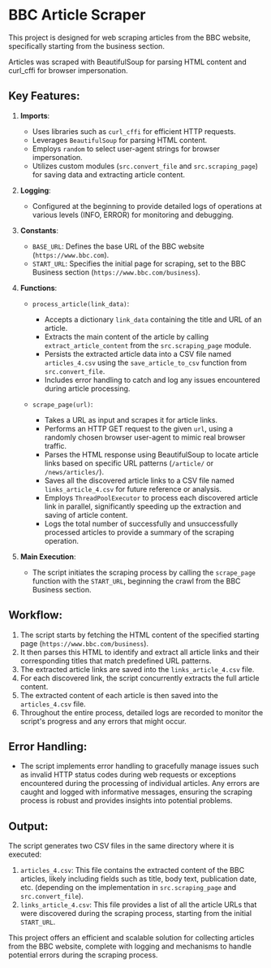 # BBC Article Scraper

This project is designed for web scraping articles from the BBC website, specifically starting from the business section.

Articles was scraped with BeautifulSoup for parsing HTML content and curl_cffi for browser impersonation.

## Key Features:

1.  **Imports**:
    * Uses libraries such as `curl_cffi` for efficient HTTP requests.
    * Leverages `BeautifulSoup` for parsing HTML content.
    * Employs `random` to select user-agent strings for browser impersonation.
    * Utilizes custom modules (`src.convert_file` and `src.scraping_page`) for saving data and extracting article content.

2.  **Logging**:
    * Configured at the beginning to provide detailed logs of operations at various levels (INFO, ERROR) for monitoring and debugging.

3.  **Constants**:
    * `BASE_URL`: Defines the base URL of the BBC website (`https://www.bbc.com`).
    * `START_URL`: Specifies the initial page for scraping, set to the BBC Business section (`https://www.bbc.com/business`).

4.  **Functions**:
    * `process_article(link_data)`:
        * Accepts a dictionary `link_data` containing the title and URL of an article.
        * Extracts the main content of the article by calling `extract_article_content` from the `src.scraping_page` module.
        * Persists the extracted article data into a CSV file named `articles_4.csv` using the `save_article_to_csv` function from `src.convert_file`.
        * Includes error handling to catch and log any issues encountered during article processing.

    * `scrape_page(url)`:
        * Takes a URL as input and scrapes it for article links.
        * Performs an HTTP GET request to the given `url`, using a randomly chosen browser user-agent to mimic real browser traffic.
        * Parses the HTML response using BeautifulSoup to locate article links based on specific URL patterns (`/article/` or `/news/articles/`).
        * Saves all the discovered article links to a CSV file named `links_article_4.csv` for future reference or analysis.
        * Employs `ThreadPoolExecutor` to process each discovered article link in parallel, significantly speeding up the extraction and saving of article content.
        * Logs the total number of successfully and unsuccessfully processed articles to provide a summary of the scraping operation.

5.  **Main Execution**:
    * The script initiates the scraping process by calling the `scrape_page` function with the `START_URL`, beginning the crawl from the BBC Business section.

## Workflow:

1.  The script starts by fetching the HTML content of the specified starting page (`https://www.bbc.com/business`).
2.  It then parses this HTML to identify and extract all article links and their corresponding titles that match predefined URL patterns.
3.  The extracted article links are saved into the `links_article_4.csv` file.
4.  For each discovered link, the script concurrently extracts the full article content.
5.  The extracted content of each article is then saved into the `articles_4.csv` file.
6.  Throughout the entire process, detailed logs are recorded to monitor the script's progress and any errors that might occur.

## Error Handling:

* The script implements error handling to gracefully manage issues such as invalid HTTP status codes during web requests or exceptions encountered during the processing of individual articles. Any errors are caught and logged with informative messages, ensuring the scraping process is robust and provides insights into potential problems.

## Output:

The script generates two CSV files in the same directory where it is executed:

1.  `articles_4.csv`: This file contains the extracted content of the BBC articles, likely including fields such as title, body text, publication date, etc. (depending on the implementation in `src.scraping_page` and `src.convert_file`).
2.  `links_article_4.csv`: This file provides a list of all the article URLs that were discovered during the scraping process, starting from the initial `START_URL`.

This project offers an efficient and scalable solution for collecting articles from the BBC website, complete with logging and mechanisms to handle potential errors during the scraping process.
